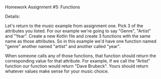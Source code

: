 Homework Assignment #5: Functions


Details:
 
Let's return to the music example from assignment one. Pick 3 of the attributes you listed. For our example we're going to say "Genre", "Artist" and "Year".
 Create a new Kotlin file and create 3 functions with the same name as those attributes. So in this example we'd have one function named "genre" another named "artist" 
 and another called "year".

When someone calls any of those functions, that function should return the corresponding value for that attribute. For example, if we call the "Artist" function our 
function would return "Dave Brubeck". Yours should return whatever values make sense for your music choice.